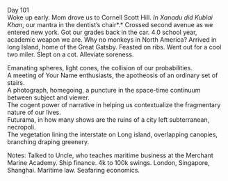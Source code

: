 Day 101  
Woke up early. Mom drove us to Cornell Scott Hill. *In Xanadu did Kublai Khan*, our mantra in the dentist’s chair*.* Crossed second avenue as we entered new york. Got our grades back in the car. 4.0 school year, academic weapon we are. Why no monkeys in North America? Arrived in long Island, home of the Great Gatsby. Feasted on ribs. Went out for a cool two miler. Slept on a cot. Alleviate soreness. 

Emanating spheres, light cones, the collision of our probabilities.   
A meeting of Your Name enthusiasts, the apotheosis of an ordinary set of stairs.   
A photograph, homegoing, a puncture in the space-time continuum between subject and viewer.   
The cogent power of narrative in helping us contextualize the fragmentary nature of our lives.   
Futurama, in how many shows are the ruins of a city left subterranean, necropoli.   
The vegetation lining the interstate on Long island, overlapping canopies, branching draping greenery. 

Notes: Talked to Uncle, who teaches maritime business at the Merchant Marine Academy. Ship finance. 4k to 100k swings. London, Singapore, Shanghai. Maritime law. Seafaring economics.